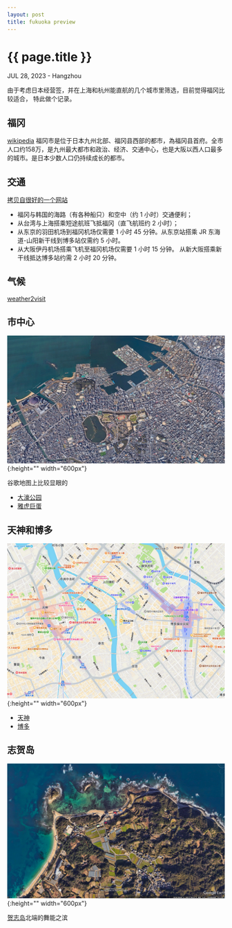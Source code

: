 ```yaml
---
layout: post
title: fukuoka preview
---
```


{{ page.title }}
================
<p class="meta">JUL 28, 2023 - Hangzhou</p>

由于考虑日本经营签，并在上海和杭州能直航的几个城市里筛选，目前觉得福冈比较适合，
特此做个记录。

## 福冈
[wikipedia](https://zh.wikipedia.org/zh-tw/%E7%A6%8F%E5%B2%A1%E5%B8%82)
福冈市是位于日本九州北部、福冈县西部的都市，為福冈县首府。全市人口约158万，是九州最大都市和政治、经济、交通中心，也是大阪以西人口最多的城市。是日本少数人口仍持续成长的都市。

## 交通
[拷贝自很好的一个网站](https://www.japan-travel.cn/destinations/kyushu/fukuoka/fukuoka-city/)
- 福冈与韩国的海路（有各种船只）和空中（约 1 小时）交通便利；
- 从台湾与上海搭乘短途航班飞抵福冈（直飞航班约 2 小时）；
- 从东京的羽田机场到福冈机场仅需要 1 小时 45 分钟。从东京站搭乘 JR 东海道-山阳新干线到博多站仅需约 5 小时。
- 从大阪伊丹机场搭乘飞机至福冈机场仅需要 1 小时 15 分钟。 从新大阪搭乘新干线抵达博多站约需 2 小时 20 分钟。

## 气候
[weather2visit](https://www.weather2visit.com/asia/japan/fukuoka-shi.htm)

## 市中心
![google earth](/images/2023-07-28/fukuoka.jpg){:height="" width="600px"}

谷歌地图上比较显眼的
- [大濠公园](https://www.japan-travel.cn/spot/2260/)
- [雅虎巨蛋](https://www.japan-travel.cn/spot/2257/)

## 天神和博多
![apple map](/images/2023-07-28/fukuoka3.jpg){:height="" width="600px"}

- [天神](https://www.japan-travel.cn/spot/2172/)
- [博多](https://www.japan-travel.cn/spot/2173/)

## 志贺岛
![google earth](/images/2023-07-28/fukuoka2.jpg){:height="" width="600px"}

[贺志岛](https://www.japan-travel.cn/spot/1971/)北端的舞能之滨